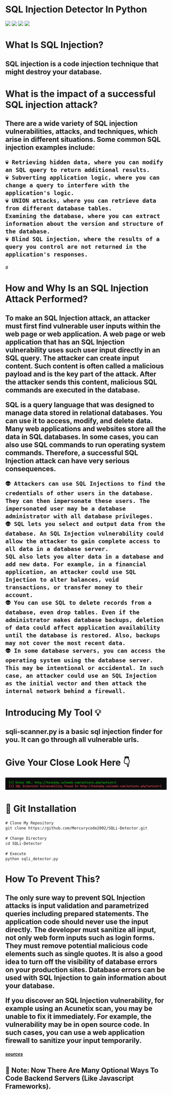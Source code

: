 <h1><b>SQL Injection Detector In Python</b></h1>
<img src="https://img.shields.io/badge/Python-3.10-blue"> <img src="https://img.shields.io/badge/Status-Beta-orange"> <img src="https://img.shields.io/badge/Licence-MIT-yellowgreen"> <a href="https://taguar258.github.io/Raven-Storm/INSTALLATION"><img src="https://img.shields.io/badge/Download-Now-green"></a>

#
<h1><b>What Is SQL Injection? </b></h1>
<h2>SQL injection is a code injection technique that might destroy your database. </h2>

#
<h1><b>What is the impact of a successful SQL injection attack?</b></h1>
<h2> There are a wide variety of SQL injection vulnerabilities, attacks, and techniques, which arise in different situations. Some common SQL injection examples include:

    💀 Retrieving hidden data, where you can modify an SQL query to return additional results.
    💀 Subverting application logic, where you can change a query to interfere with the application's logic.
    💀 UNION attacks, where you can retrieve data from different database tables.
    Examining the database, where you can extract information about the version and structure of the database.
    💀 Blind SQL injection, where the results of a query you control are not returned in the application's responses.
</h2>
#
<h1><b>How and Why Is an SQL Injection Attack Performed?</b></h1>
<h2>To make an SQL Injection attack, an attacker must first find vulnerable user inputs within the web page or web application. A web page or web application that has an SQL Injection vulnerability uses such user input directly in an SQL query. The attacker can create input content. Such content is often called a malicious payload and is the key part of the attack. After the attacker sends this content, malicious SQL commands are executed in the database.

SQL is a query language that was designed to manage data stored in relational databases. You can use it to access, modify, and delete data. Many web applications and websites store all the data in SQL databases. In some cases, you can also use SQL commands to run operating system commands. Therefore, a successful SQL Injection attack can have very serious consequences.

    👽 Attackers can use SQL Injections to find the credentials of other users in the database. They can then impersonate these users. The impersonated user may be a database administrator with all database privileges.
    👽 SQL lets you select and output data from the database. An SQL Injection vulnerability could allow the attacker to gain complete access to all data in a database server.
    SQL also lets you alter data in a database and add new data. For example, in a financial application, an attacker could use SQL Injection to alter balances, void transactions, or transfer money to their account.
    👽 You can use SQL to delete records from a database, even drop tables. Even if the administrator makes database backups, deletion of data could affect application availability until the database is restored. Also, backups may not cover the most recent data.
    👽 In some database servers, you can access the operating system using the database server. This may be intentional or accidental. In such case, an attacker could use an SQL Injection as the initial vector and then attack the internal network behind a firewall.
</h2>

<h1><b>Introducing My Tool 💡</b></h1>
<h2>sqli-scanner.py is a basic sql injection finder for you. It can go through all vulnerable urls.</h2>

#
<h1><b>Give Your Close Look Here 👇</b></h1>

![Alt text](sqli-scanner.png)

#
<h1><b>👾 Git Installation </b></h1>

```
# Clone My Repository
git clone https://github.com/Mercurycode2002/SQLi-Detector.git

# Change Directory
cd SQLi-Detector

# Execute
python sqli_detector.py
```

#
<h1><b>How To Prevent This?</b></h1>
<h2>The only sure way to prevent SQL Injection attacks is input validation and parametrized queries including prepared statements. The application code should never use the input directly. The developer must sanitize all input, not only web form inputs such as login forms. They must remove potential malicious code elements such as single quotes. It is also a good idea to turn off the visibility of database errors on your production sites. Database errors can be used with SQL Injection to gain information about your database.

If you discover an SQL Injection vulnerability, for example using an Acunetix scan, you may be unable to fix it immediately. For example, the vulnerability may be in open source code. In such cases, you can use a web application firewall to sanitize your input temporarily.</h2>
<h5><a href="https://www.acunetix.com/websitesecurity/sql-injection/">sources</a></h5>
<h2>🔴 <b>Note:</b> Now There Are Many Optional Ways To Code Backend Servers (Like Javascript Frameworks). 

